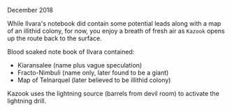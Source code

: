 December 2018

While Ilvara's notebook did contain some potential leads along with a map of an illithid colony, for now, you enjoy a breath of fresh air as `Kazook` opens up the route back to the surface.

Blood soaked note book of Ilvara contained:
- Kiaransalee (name plus vague speculation)
- Fracto-Nimbuli (name only, later found to be a giant)
- Map of Telnarquel (later believed to be illithid colony)

Kazook uses the lightning source (barrels from devil room) to activate the lightning drill.